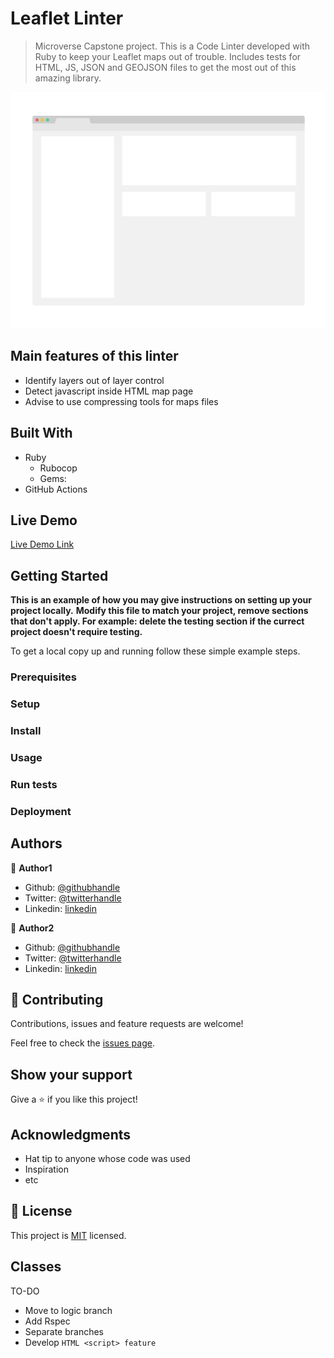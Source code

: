 # Leaflet Linter

> Microverse Capstone project. This is a Code Linter developed with Ruby to keep your Leaflet maps out of trouble. Includes tests for HTML, JS, JSON and GEOJSON files to get the most out of this amazing library.

![Leaflet Linter in action](./app_screenshot.png)

## Main features of this linter

- Identify layers out of layer control
- Detect javascript inside HTML map page
- Advise to use compressing tools for maps files

## Built With

- Ruby
    - Rubocop
    - Gems:
- GitHub Actions

## Live Demo

[Live Demo Link](https://livedemo.com)


## Getting Started

**This is an example of how you may give instructions on setting up your project locally.**
**Modify this file to match your project, remove sections that don't apply. For example: delete the testing section if the currect project doesn't require testing.**


To get a local copy up and running follow these simple example steps.

### Prerequisites

### Setup

### Install

### Usage

### Run tests

### Deployment



## Authors

👤 **Author1**

- Github: [@githubhandle](https://github.com/githubhandle)
- Twitter: [@twitterhandle](https://twitter.com/twitterhandle)
- Linkedin: [linkedin](https://linkedin.com/linkedinhandle)

👤 **Author2**

- Github: [@githubhandle](https://github.com/githubhandle)
- Twitter: [@twitterhandle](https://twitter.com/twitterhandle)
- Linkedin: [linkedin](https://linkedin.com/linkedinhandle)

## 🤝 Contributing

Contributions, issues and feature requests are welcome!

Feel free to check the [issues page](issues/).

## Show your support

Give a ⭐️ if you like this project!

## Acknowledgments

- Hat tip to anyone whose code was used
- Inspiration
- etc

## 📝 License

This project is [MIT](lic.url) licensed.

## Classes

TO-DO

- Move to logic branch
- Add Rspec
- Separate branches
- Develop ```HTML <script> feature```